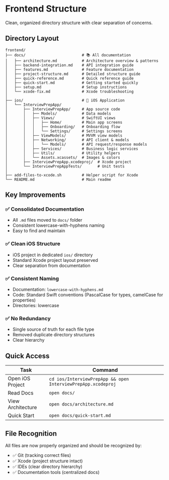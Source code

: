 # Frontend Structure

Clean, organized directory structure with clear separation of concerns.

## Directory Layout

```
frontend/
├── docs/                         # 📚 All documentation
│   ├── architecture.md           # Architecture overview & patterns
│   ├── backend-integration.md    # API integration guide
│   ├── features.md               # Feature documentation
│   ├── project-structure.md      # Detailed structure guide
│   ├── quick-reference.md        # Quick reference guide
│   ├── quick-start.md            # Getting started quickly
│   ├── setup.md                  # Setup instructions
│   └── xcode-fix.md              # Xcode troubleshooting
│
├── ios/                          # 📱 iOS Application
│   └── InterviewPrepApp/
│       ├── InterviewPrepApp/     # App source code
│       │   ├── Models/           # Data models
│       │   ├── Views/            # SwiftUI views
│       │   │   ├── Home/         # Main app screens
│       │   │   ├── Onboarding/   # Onboarding flow
│       │   │   └── Settings/     # Settings screens
│       │   ├── ViewModels/       # MVVM view models
│       │   ├── Networking/       # API client & models
│       │   │   └── Models/       # API request/response models
│       │   ├── Services/         # Business logic services
│       │   ├── Utils/            # Utility helpers
│       │   └── Assets.xcassets/  # Images & colors
│       ├── InterviewPrepApp.xcodeproj/  # Xcode project
│       └── InterviewPrepAppTests/       # Unit tests
│
├── add-files-to-xcode.sh         # Helper script for Xcode
└── README.md                     # Main readme

```

## Key Improvements

### ✅ Consolidated Documentation
- All `.md` files moved to `docs/` folder
- Consistent lowercase-with-hyphens naming
- Easy to find and maintain

### ✅ Clean iOS Structure
- iOS project in dedicated `ios/` directory
- Standard Xcode project layout preserved
- Clear separation from documentation

### ✅ Consistent Naming
- Documentation: `lowercase-with-hyphens.md`
- Code: Standard Swift conventions (PascalCase for types, camelCase for properties)
- Directories: lowercase

### ✅ No Redundancy
- Single source of truth for each file type
- Removed duplicate directory structures
- Clear hierarchy

## Quick Access

| Task | Command |
|------|---------|
| Open iOS Project | `cd ios/InterviewPrepApp && open InterviewPrepApp.xcodeproj` |
| Read Docs | `open docs/` |
| View Architecture | `open docs/architecture.md` |
| Quick Start | `open docs/quick-start.md` |

## File Recognition

All files are now properly organized and should be recognized by:
- ✅ Git (tracking correct files)
- ✅ Xcode (project structure intact)
- ✅ IDEs (clear directory hierarchy)
- ✅ Documentation tools (centralized docs)

